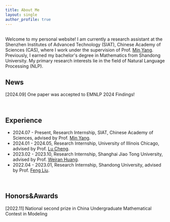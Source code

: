 ```yaml
---
title: About Me
layout: single
author_profile: true
---
```


<br/>Welcome to my personal website! I am currently a research assistant at the Shenzhen Institutes of Advanced Technology (SIAT), Chinese Academy of Sciences (CAS), where I work under the supervision of Prof. [Min Yang](https://minyang.me/). Previously, I earned my bachelor's degree in Mathematics from Shandong University. My primary research interests lie in the field of Natural Language Processing (NLP).

## News
\[2024.09\] One paper was accepted to EMNLP 2024 Findings!

<br/>

## Experience
- 2024.07 - Present, Research Internship, SIAT, Chinese Academy of Sciences, advised by Prof. [Min Yang](https://minyang.me/).
- 2024.01 - 2024.05, Research Internship, University of Illinois Chicago, advised by Prof. [Lu Cheng](https://lcheng.org/).
- 2023.02 - 2023.10, Research Internship, Shanghai Jiao Tong University, advised by Prof. [Weiran Huang](https://www.weiranhuang.com/).
- 2022.04 - 2023.01, Research Internship, Shandong University, advised by Prof. [Feng Liu](https://liufeng.mysxl.cn/).


<br/>

## Honors&Awards
[2022.11] National second prize in China Undergraduate Mathematical Contest in Modeling


<br/>
<br/>
<body><script type="text/javascript" id="clustrmaps" src="//clustrmaps.com/map_v2.js?d=zc-nXOXO-kwdWy4YllqtPav2rGgteTLCu4N6uas8K4I&cl=ffffff&w=300"></script></body>
